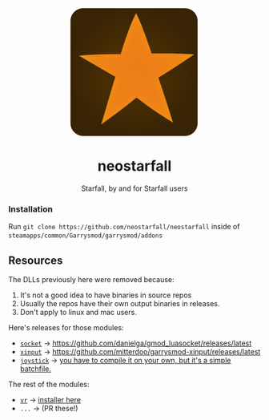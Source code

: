 <div align="center">
    <a href="https://github.com/neostarfall/neostarfall">
        <img src="./branding/neostarfall_logo_512x512.png" width="256" height="256" />
    </a>
    <h1>neostarfall</h1>
    <p>Starfall, by and for Starfall users</p>
</div>

### Installation

Run `git clone https://github.com/neostarfall/neostarfall` inside of `steamapps/common/Garrysmod/garrysmod/addons`

## Resources

The DLLs previously here were removed because:
1. It's not a good idea to have binaries in source repos
2. Usually the repos have their own output binaries in releases.
3. Don't apply to linux and mac users.

Here's releases for those modules:
- [`socket`](https://neostarfall.github.io/neostarfall/#Libraries.socket) -> https://github.com/danielga/gmod_luasocket/releases/latest
- [`xinput`](https://neostarfall.github.io/neostarfall/#Libraries.xinput) -> https://github.com/mitterdoo/garrysmod-xinput/releases/latest
- [`joystick`](https://neostarfall.github.io/neostarfall/#Libraries.joystick) -> [you have to compile it on your own, but it's a simple batchfile.](https://github.com/MattJeanes/Joystick-Module)

The rest of the modules:
- [`vr`](https://neostarfall.github.io/neostarfall/#Libraries.vr) -> [installer here](https://github.com/catsethecat/vrmod-module/releases/tag/v21)
- `...` -> (PR these!)